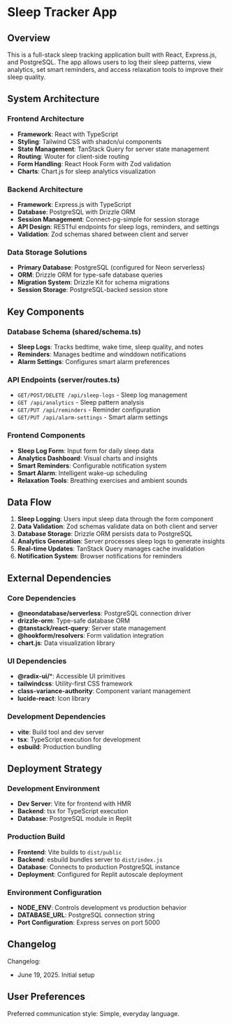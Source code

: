 # Sleep Tracker App

## Overview

This is a full-stack sleep tracking application built with React, Express.js, and PostgreSQL. The app allows users to log their sleep patterns, view analytics, set smart reminders, and access relaxation tools to improve their sleep quality.

## System Architecture

### Frontend Architecture
- **Framework**: React with TypeScript
- **Styling**: Tailwind CSS with shadcn/ui components
- **State Management**: TanStack Query for server state management
- **Routing**: Wouter for client-side routing
- **Form Handling**: React Hook Form with Zod validation
- **Charts**: Chart.js for sleep analytics visualization

### Backend Architecture
- **Framework**: Express.js with TypeScript
- **Database**: PostgreSQL with Drizzle ORM
- **Session Management**: Connect-pg-simple for session storage
- **API Design**: RESTful endpoints for sleep logs, reminders, and settings
- **Validation**: Zod schemas shared between client and server

### Data Storage Solutions
- **Primary Database**: PostgreSQL (configured for Neon serverless)
- **ORM**: Drizzle ORM for type-safe database queries
- **Migration System**: Drizzle Kit for schema migrations
- **Session Storage**: PostgreSQL-backed session store

## Key Components

### Database Schema (shared/schema.ts)
- **Sleep Logs**: Tracks bedtime, wake time, sleep quality, and notes
- **Reminders**: Manages bedtime and winddown notifications
- **Alarm Settings**: Configures smart alarm preferences

### API Endpoints (server/routes.ts)
- `GET/POST/DELETE /api/sleep-logs` - Sleep log management
- `GET /api/analytics` - Sleep pattern analysis
- `GET/PUT /api/reminders` - Reminder configuration
- `GET/PUT /api/alarm-settings` - Smart alarm settings

### Frontend Components
- **Sleep Log Form**: Input form for daily sleep data
- **Analytics Dashboard**: Visual charts and insights
- **Smart Reminders**: Configurable notification system
- **Smart Alarm**: Intelligent wake-up scheduling
- **Relaxation Tools**: Breathing exercises and ambient sounds

## Data Flow

1. **Sleep Logging**: Users input sleep data through the form component
2. **Data Validation**: Zod schemas validate data on both client and server
3. **Database Storage**: Drizzle ORM persists data to PostgreSQL
4. **Analytics Generation**: Server processes sleep logs to generate insights
5. **Real-time Updates**: TanStack Query manages cache invalidation
6. **Notification System**: Browser notifications for reminders

## External Dependencies

### Core Dependencies
- **@neondatabase/serverless**: PostgreSQL connection driver
- **drizzle-orm**: Type-safe database ORM
- **@tanstack/react-query**: Server state management
- **@hookform/resolvers**: Form validation integration
- **chart.js**: Data visualization library

### UI Dependencies
- **@radix-ui/***: Accessible UI primitives
- **tailwindcss**: Utility-first CSS framework
- **class-variance-authority**: Component variant management
- **lucide-react**: Icon library

### Development Dependencies
- **vite**: Build tool and dev server
- **tsx**: TypeScript execution for development
- **esbuild**: Production bundling

## Deployment Strategy

### Development Environment
- **Dev Server**: Vite for frontend with HMR
- **Backend**: tsx for TypeScript execution
- **Database**: PostgreSQL module in Replit

### Production Build
- **Frontend**: Vite builds to `dist/public`
- **Backend**: esbuild bundles server to `dist/index.js`
- **Database**: Connects to production PostgreSQL instance
- **Deployment**: Configured for Replit autoscale deployment

### Environment Configuration
- **NODE_ENV**: Controls development vs production behavior
- **DATABASE_URL**: PostgreSQL connection string
- **Port Configuration**: Express serves on port 5000

## Changelog

Changelog:
- June 19, 2025. Initial setup

## User Preferences

Preferred communication style: Simple, everyday language.